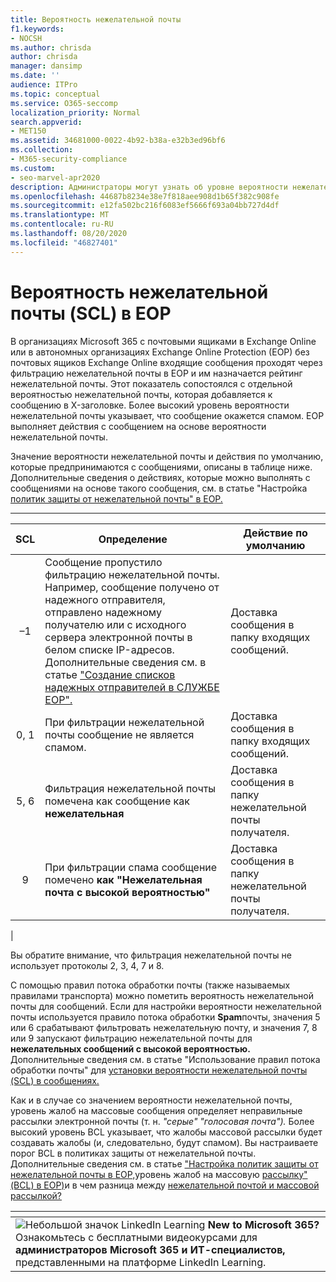 ```yaml
---
title: Вероятность нежелательной почты
f1.keywords:
- NOCSH
ms.author: chrisda
author: chrisda
manager: dansimp
ms.date: ''
audience: ITPro
ms.topic: conceptual
ms.service: O365-seccomp
localization_priority: Normal
search.appverid:
- MET150
ms.assetid: 34681000-0022-4b92-b38a-e32b3ed96bf6
ms.collection:
- M365-security-compliance
ms.custom:
- seo-marvel-apr2020
description: Администраторы могут узнать об уровне вероятности нежелательной почты (SCL), применяемой к сообщениям в Exchange Online Protection (EOP).
ms.openlocfilehash: 44687b8234e38e7f818aee908d1b65f382c908fe
ms.sourcegitcommit: e12fa502bc216f6083ef5666f693a04bb727d4df
ms.translationtype: MT
ms.contentlocale: ru-RU
ms.lasthandoff: 08/20/2020
ms.locfileid: "46827401"
---
```

# <a name="spam-confidence-level-scl-in-eop"></a>Вероятность нежелательной почты (SCL) в EOP

В организациях Microsoft 365 с почтовыми ящиками в Exchange Online или в автономных организациях Exchange Online Protection (EOP) без почтовых ящиков Exchange Online входящие сообщения проходят через фильтрацию нежелательной почты в EOP и им назначается рейтинг нежелательной почты. Этот показатель сопостоялся с отдельной вероятностью нежелательной почты, которая добавляется к сообщению в X-заголовке. Более высокий уровень вероятности нежелательной почты указывает, что сообщение окажется спамом. EOP выполняет действия с сообщением на основе вероятности нежелательной почты.

Значение вероятности нежелательной почты и действия по умолчанию, которые предпринимаются с сообщениями, описаны в таблице ниже. Дополнительные сведения о действиях, которые можно выполнять с сообщениями на основе такого сообщения, см. в статье "Настройка [политик защиты от нежелательной почты" в EOP.](configure-your-spam-filter-policies.md)

****

|SCL|Определение|Действие по умолчанию|
|:---:|---|---|
|–1|Сообщение пропустило фильтрацию нежелательной почты. Например, сообщение получено от надежного отправителя, отправлено надежному получателю или с исходного сервера электронной почты в белом списке IP-адресов. Дополнительные сведения см. в статье ["Создание списков надежных отправителей в СЛУЖБЕ EOP".](create-safe-sender-lists-in-office-365.md)|Доставка сообщения в папку входящих сообщений.|
|0, 1|При фильтрации нежелательной почты сообщение не является спамом.|Доставка сообщения в папку входящих сообщений.|
|5, 6|Фильтрация нежелательной почты помечена как сообщение как **нежелательная**|Доставка сообщения в папку нежелательной почты получателя.|
|9 |При фильтрации спама сообщение помечено **как "Нежелательная почта с высокой вероятностью"**|Доставка сообщения в папку нежелательной почты получателя.|
|

Вы обратите внимание, что фильтрация нежелательной почты не использует протоколы 2, 3, 4, 7 и 8.

С помощью правил потока обработки почты (также называемых правилами транспорта) можно пометить вероятность нежелательной почты для сообщений. Если для настройки вероятности нежелательной почты используется правило потока обработки **Spam**почты, значения 5 или 6 срабатывают фильтровать нежелательную почту, и значения 7, 8 или 9 запускают фильтрацию нежелательной почты для **нежелательных сообщений с высокой вероятностью.** Дополнительные сведения см. в статье "Использование правил потока обработки почты" для [установки вероятности нежелательной почты (SCL) в сообщениях.](use-mail-flow-rules-to-set-the-spam-confidence-level-scl-in-messages.md)

Как и в случае со значением вероятности нежелательной почты, уровень жалоб на массовые сообщения определяет неправильные рассылки электронной почты (т. н. _"серые" "голосовая почта")._ Более высокий уровень BCL указывает, что жалобы массовой рассылки будет создавать жалобы (и, следовательно, будут спамом). Вы настраиваете порог BCL в политиках защиты от нежелательной почты. Дополнительные сведения см. в статье ["Настройка политик защиты от нежелательной почты в EOP,](configure-your-spam-filter-policies.md)уровень жалоб на массовую [рассылку" (BCL) в EOP)](bulk-complaint-level-values.md)и в чем разница между [нежелательной почтой и массовой рассылкой?](what-s-the-difference-between-junk-email-and-bulk-email.md)

|<!-- -->|
|---|
|![Небольшой значок LinkedIn Learning ](../../media/eac8a413-9498-4220-8544-1e37d1aaea13.png) **New to Microsoft 365?** Ознакомьтесь с бесплатными видеокурсами для **администраторов Microsoft 365 и ИТ-специалистов,** представленными на платформе LinkedIn Learning.|
